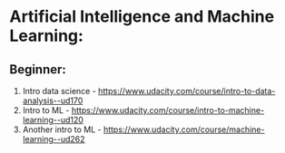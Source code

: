 # Artificial Intelligence and Machine Learning:

## Beginner:
1. Intro data science - https://www.udacity.com/course/intro-to-data-analysis--ud170
2. Intro to ML - https://www.udacity.com/course/intro-to-machine-learning--ud120
3. Another intro to ML - https://www.udacity.com/course/machine-learning--ud262
